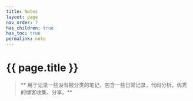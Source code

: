 ```yaml
---
title: Notes
layout: page
nav_order: 7
has_children: true
has_toc: true
permalink: note
--- 
```


# {{ page.title }}

> ** 用于记录一些没有被分类的笔记，包含一些日常记录，代码分析，优秀的博客收集、分享。**




